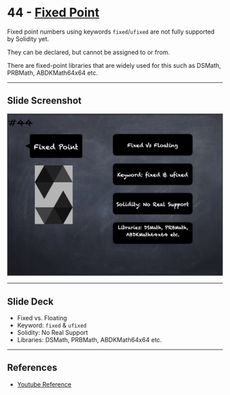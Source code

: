 # 44 - [Fixed Point](Fixed%20Point.md)
Fixed point numbers using keywords `fixed`/`ufixed` are not fully supported by Solidity yet. 

They can be declared, but cannot be assigned to or from. 

There are fixed-point libraries that are widely used for this such as DSMath, PRBMath, ABDKMath64x64 etc.

___
## Slide Screenshot
![044.png](../images/solidity101/044.png)
___
## Slide Deck
- Fixed vs. Floating
- Keyword: `fixed` & `ufixed`
- Solidity: No Real Support
- Libraries: DSMath,  PRBMath, ABDKMath64x64 etc.
___
## References
- [Youtube Reference](https://youtu.be/6VIJpze1jbU?t=555)


